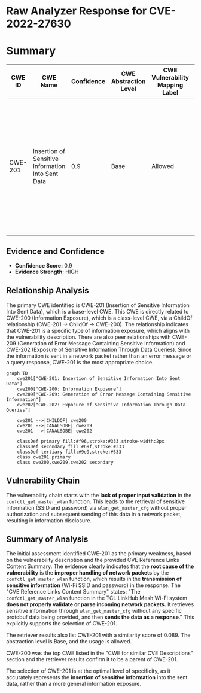 # Raw Analyzer Response for CVE-2022-27630

# Summary
| CWE ID | CWE Name | Confidence | CWE Abstraction Level | CWE Vulnerability Mapping Label | CWE-Vulnerability Mapping Notes |
|---|---|---|---|---|---|
| CWE-201 | Insertion of Sensitive Information Into Sent Data | 0.9 | Base | Allowed | Primary CWE. The application sends sensitive information (Wi-Fi SSID and password) in a network packet, which constitutes an insertion of sensitive information into sent data. |

## Evidence and Confidence

*   **Confidence Score:** 0.9
*   **Evidence Strength:** HIGH

## Relationship Analysis
The primary CWE identified is CWE-201 (Insertion of Sensitive Information Into Sent Data), which is a base-level CWE. This CWE is directly related to CWE-200 (Information Exposure), which is a class-level CWE, via a ChildOf relationship (CWE-201 -> ChildOf -> CWE-200). The relationship indicates that CWE-201 is a specific type of information exposure, which aligns with the vulnerability description. There are also peer relationships with CWE-209 (Generation of Error Message Containing Sensitive Information) and CWE-202 (Exposure of Sensitive Information Through Data Queries). Since the information is sent in a network packet rather than an error message or a query response, CWE-201 is the most appropriate choice.

```mermaid
graph TD
    cwe201["CWE-201: Insertion of Sensitive Information Into Sent Data"]
    cwe200["CWE-200: Information Exposure"]
    cwe209["CWE-209: Generation of Error Message Containing Sensitive Information"]
    cwe202["CWE-202: Exposure of Sensitive Information Through Data Queries"]
    
    cwe201 -->|CHILDOF| cwe200
    cwe201 -->|CANALSOBE| cwe209
    cwe201 -->|CANALSOBE| cwe202
    
    classDef primary fill:#f96,stroke:#333,stroke-width:2px
    classDef secondary fill:#69f,stroke:#333
    classDef tertiary fill:#9e9,stroke:#333
    class cwe201 primary
    class cwe200,cwe209,cwe202 secondary
```

## Vulnerability Chain
The vulnerability chain starts with the **lack of proper input validation** in the `confctl_get_master_wlan` function. This leads to the retrieval of sensitive information (SSID and password) via `wlan_get_master_cfg` without proper authorization and subsequent sending of this data in a network packet, resulting in information disclosure.

## Summary of Analysis
The initial assessment identified CWE-201 as the primary weakness, based on the vulnerability description and the provided CVE Reference Links Content Summary. The evidence clearly indicates that the **root cause of the vulnerability** is the **improper handling of network packets** by the `confctl_get_master_wlan` function, which results in the **transmission of sensitive information** (Wi-Fi SSID and password) in the response. The "CVE Reference Links Content Summary" states: "The `confctl_get_master_wlan` function in the TCL LinkHub Mesh Wi-Fi system **does not properly validate or parse incoming network packets.** It retrieves sensitive information through `wlan_get_master_cfg` without any specific protobuf data being provided, and then **sends the data as a response**." This explicitly supports the selection of CWE-201.

The retriever results also list CWE-201 with a similarity score of 0.089. The abstraction level is Base, and the usage is allowed.

CWE-200 was the top CWE listed in the "CWE for similar CVE Descriptions" section and the retriever results confirm it to be a parent of CWE-201.

The selection of CWE-201 is at the optimal level of specificity, as it accurately represents the **insertion of sensitive information** into the sent data, rather than a more general information exposure.